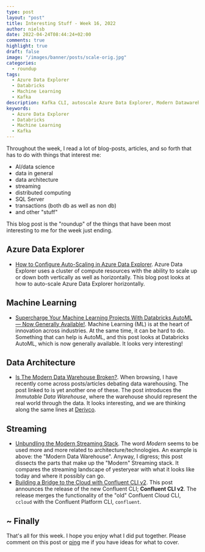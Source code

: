```yaml
---
type: post
layout: "post"
title: Interesting Stuff - Week 16, 2022
author: nielsb
date: 2022-04-24T08:44:24+02:00
comments: true
highlight: true
draft: false
image: "/images/banner/posts/scale-orig.jpg"
categories:
  - roundup
tags:
  - Azure Data Explorer
  - Databricks
  - Machine Learning
  - Kafka
description: Kafka CLI, autoscale Azure Data Explorer, Modern Datawarehouse, Databricks AutoML, and other interestign topics!
keywords:
  - Azure Data Explorer
  - Databricks
  - Machine Learning
  - Kafka   
---
```


Throughout the week, I read a lot of blog-posts, articles, and so forth that has to do with things that interest me:

* AI/data science
* data in general
* data architecture
* streaming
* distributed computing
* SQL Server
* transactions (both db as well as non db)
* and other "stuff"

This blog post is the "roundup" of the things that have been most interesting to me for the week just ending.

<!--more-->

## Azure Data Explorer

* [How to Configure Auto-Scaling in Azure Data Explorer][1]. Azure Data Explorer uses a cluster of compute resources with the ability to scale up or down both vertically as well as horizontally. This blog post looks at how to auto-scale Azure Data Explorer horizontally.

## Machine Learning

* [Supercharge Your Machine Learning Projects With Databricks AutoML — Now Generally Available!][2]. Machine Learning (ML) is at the heart of innovation across industries. At the same time, it can be hard to do. Something that can help is AutoML, and this post looks at Databricks AutoML, which is now generally available. It looks very interesting!

## Data Architecture

* [Is The Modern Data Warehouse Broken?][3]. When browsing, I have recently come across posts/articles debating data warehousing. The post linked to is yet another one of these. The post introduces the *Immutable Data Warehouse*, where the warehouse should represent the real world through the data. It looks interesting, and we are thinking along the same lines at [Derivco](/derivco).

## Streaming

* [Unbundling the Modern Streaming Stack][4]. The word *Modern* seems to be used more and more related to architecture/technologies. An example is above: the "Modern Data Warehouse". Anyway, I digress; this post dissects the parts that make up the "Modern" Streaming stack. It compares the streaming landscape of yesteryear with what it looks like today and where it possibly can go.
* [Building a Bridge to the Cloud with Confluent CLI v2][5]. This post announces the release of the new Confluent CLI; **Confluent CLI v2**. The release merges the functionality of the "old" Confluent Cloud CLI, `ccloud` with the Confluent Platform CLI, `confluent`.

## ~ Finally

That's all for this week. I hope you enjoy what I did put together. Please comment on this post or [ping][ma] me if you have ideas for what to cover.

[ma]: mailto:niels.it.berglund@gmail.com
[mp]: https://blog.acolyer.org
[iq]: https://www.infoq.com/
[ew]: http://sqlonice.com/
[re]: http://blog.revolutionanalytics.com
[sqsk]: https://www.sqlskills.com
[mdaveyblog]: https://mdavey.wordpress.com/
[charlblog]: https://charlla.com/

[jovpop]: https://twitter.com/JovanPop_MSFT
[bobw]: https://twitter.com/bobwardms
[revod]: https://twitter.com/revodavid
[lonny]: https://twitter.com/sqL_handLe
[ewtw]: https://twitter.com/sqlOnIce
[buckw]: https://twitter.com/BuckWoodyMSFT
[mattw]: https://twitter.com/matthewwarren
[murba]: https://twitter.com/muratdemirbas
[daveda]: https://twitter.com/davidthecoder
[adcol]: https://twitter.com/adriancolyer
[jesrod]: https://twitter.com/jrdothoughts
[tomaz]: https://twitter.com/tomaz_tsql
[dataart]: https://twitter.com/dataartisans
[luis]: https://twitter.com/luis_de_sousa
[benstop]: https://twitter.com/benstopford
[conflu]: https://twitter.com/confluentinc
[tylert]: https://twitter.com/tyler_treat
[andrewng]: https://twitter.com/AndrewYNg
[lawr]: https://twitter.com/bytezn
[jue]: https://twitter.com/b0rk
[yan]: https://twitter.com/theburningmonk
[danny]: https://twitter.com/g9yuayon
[rmoff]: https://twitter.com/rmoff
[ryansw]: https://twitter.com/ryanswanstrom
[pabloc]: https://twitter.com/pabloc_ds
[mklep]: https://twitter.com/martinkl
[mdavey]: https://twitter.com/matt_davey
[jboner]: https://twitter.com/jboner
[joeduff]: https://twitter.com/funcOfJoe
[charl]: https://twitter.com/charllamprecht
[dbricks]: https://twitter.com/databricks
[adsit]: https://twitter.com/SitnikAdam
[vicky]: https://twitter.com/vickyharp
[dscentral]: https://twitter.com/DataScienceCtrl
[natemc]: https://twitter.com/natemcmaster
[ads]: https://twitter.com/azuredatastudio
[travw]: https://twitter.com/radtravis
[emilk]: https://twitter.com/IsTheArchitect
[netflx]: https://netflixtechblog.com/

[1]: https://www.madeiradata.com/post/how-to-configure-auto-scaling-in-azure-data-explorer
[2]: https://databricks.com/blog/2022/04/18/supercharge-your-machine-learning-projects-with-databricks-automl-now-generally-available.html
[3]: https://towardsdatascience.com/is-the-modern-data-warehouse-broken-1c9cbfddec3e
[4]: https://medium.com/event-driven-utopia/unbundling-the-modern-streaming-stack-451f75eaf1d
[5]: https://www.confluent.io/blog/data-pipelines-are-even-easier-with-confluent-cli-v2/
